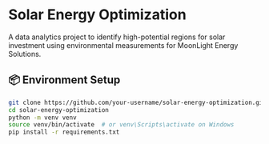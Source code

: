 # Solar Energy Optimization

A data analytics project to identify high-potential regions for solar investment using environmental measurements for MoonLight Energy Solutions.

## 📦 Environment Setup

```bash
git clone https://github.com/your-username/solar-energy-optimization.git
cd solar-energy-optimization
python -m venv venv
source venv/bin/activate  # or venv\Scripts\activate on Windows
pip install -r requirements.txt
```
